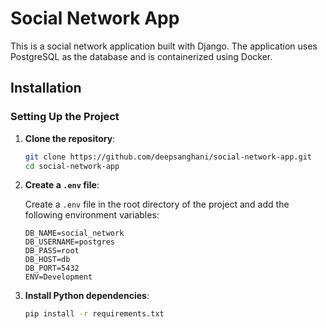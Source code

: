 # Social Network App

This is a social network application built with Django. The application uses PostgreSQL as the database and is containerized using Docker.

## Installation
### Setting Up the Project

1. **Clone the repository**:

    ```bash
    git clone https://github.com/deepsanghani/social-network-app.git
    cd social-network-app
    ```

2. **Create a `.env` file**:

    Create a `.env` file in the root directory of the project and add the following environment variables:

    ```env
    DB_NAME=social_network
    DB_USERNAME=postgres
    DB_PASS=root
    DB_HOST=db
    DB_PORT=5432
    ENV=Development
    ```

3. **Install Python dependencies**:

    ```bash
    pip install -r requirements.txt
    ```
